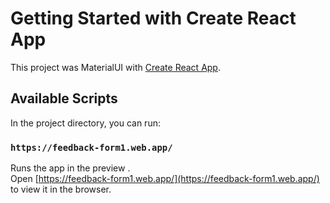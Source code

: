 # Getting Started with Create React App

This project was MaterialUI with [Create React App](https://github.com/facebook/create-react-app).

## Available Scripts

In the project directory, you can run:

### `https://feedback-form1.web.app/`

Runs the app in the preview .\
Open [https://feedback-form1.web.app/](https://feedback-form1.web.app/) to view it in the browser.

